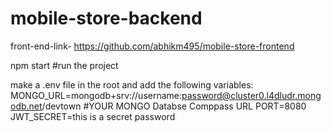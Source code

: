 # mobile-store-backend

front-end-link- https://github.com/abhikm495/mobile-store-frontend

npm start #run the project

make a .env file in the root and add the following variables:
MONGO_URL=mongodb+srv://username:password@cluster0.l4dludr.mongodb.net/devtown #YOUR MONGO Databse Comppass URL
PORT=8080
JWT_SECRET=this is a secret password

